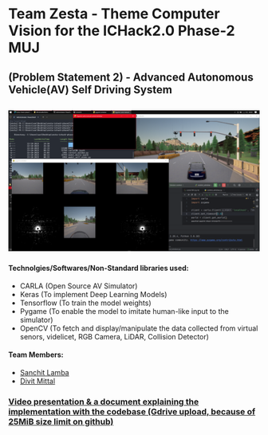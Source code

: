 # Team Zesta - Theme Computer Vision for the ICHack2.0 Phase-2 MUJ 
## (Problem Statement 2) - Advanced Autonomous Vehicle(AV) Self Driving System
![image_of_the_project](https://github.com/sanchit-lamba/zesta-ichack-phase2/blob/main/readme_img.png?raw=true)
---
#### Technolgies/Softwares/Non-Standard libraries used: 
   - CARLA (Open Source AV Simulator)
   - Keras (To implement Deep Learning Models)
   - Tensorflow (To train the model weights)
   - Pygame (To enable the model to imitate human-like input to the simulator)
   - OpenCV (To fetch and display/manipulate the data collected from virtual senors, videlicet, RGB Camera, LiDAR, Collision Detector)

#### Team Members:
- [Sanchit Lamba](https://github.com/sanchit-lamba)
- [Divit Mittal](https://github.com/DivitMittal) 

### [Video presentation & a document explaining the implementation with the codebase (Gdrive upload, because of 25MiB size limit on github)](https://drive.google.com/drive/folders/1te0HDyyQaOI47RANxhuFZEUii8KMuGsd?usp=share_link)
